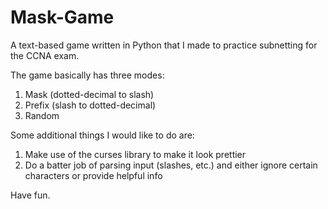 # Mask-Game
A text-based game written in Python that I made to practice subnetting for the CCNA exam.

The game basically has three modes:
1. Mask (dotted-decimal to slash)
2. Prefix (slash to dotted-decimal)
3. Random

Some additional things I would like to do are:
1. Make use of the curses library to make it look prettier
2. Do a batter job of parsing input (slashes, etc.) and either ignore certain characters or provide helpful info


Have fun.
